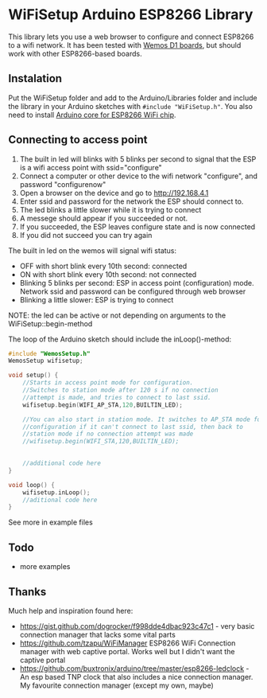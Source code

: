 # WiFiSetup Arduino ESP8266 Library

This library lets you use a web browser to configure and connect ESP8266 to a wifi network.
It has been tested with [Wemos D1 boards](https://www.wemos.cc), but should work
with other ESP8266-based boards.

## Instalation

Put the WiFiSetup folder and add to the Arduino/Libraries folder and include the library in your Arduino sketches with `#include "WiFiSetup.h"`. You also need to install [Arduino core for ESP8266 WiFi chip](https://github.com/esp8266/Arduino).

## Connecting to access point
 
1. The built in led will blinks with 5 blinks per second to signal that the ESP is a wifi access point with ssid="configure"
2. Connect a computer or other device to the wifi network "configure", and password "configurenow"
3. Open a browser on the device and go to http://192.168.4.1
4. Enter ssid and password for the network the ESP should connect to. 
5. The led blinks a little slower while it is trying to connect
6. A messege should appear if you succeeded or not.
7. If you succeeded, the ESP leaves configure state and is now connected
8. If you did not succeed you can try again

The built in led on the wemos will signal wifi status:

- OFF with short blink every 10th second: connected
- ON  with short blink every 10th second: not connected
- Blinking 5 blinks per second: ESP in access point (configuration) mode. 
  Network ssid and password can be configured through web browser
- Blinking a little slower: ESP is trying to connect

NOTE: the led can be active or not depending on arguments to the WiFiSetup::begin-method

The loop of the Arduino sketch should include the inLoop()-method:

```cpp
#include "WemosSetup.h"
WemosSetup wifisetup;

void setup() {
    //Starts in access point mode for configuration.
    //Switches to station mode after 120 s if no connection
    //attempt is made, and tries to connect to last ssid.
    wifisetup.begin(WIFI_AP_STA,120,BUILTIN_LED);

    //You can also start in station mode. It switches to AP_STA mode for
    //configuration if it can't connect to last ssid, then back to
    //station mode if no connection attempt was made
    //wifisetup.begin(WIFI_STA,120,BUILTIN_LED);
    

    //additional code here
}

void loop() {
    wifisetup.inLoop();
    //aditional code here
}
```

See more in example files

## Todo

- more examples

## Thanks

Much help and inspiration found here:

- <https://gist.github.com/dogrocker/f998dde4dbac923c47c1> - very basic connection manager that lacks some vital parts  
- <https://github.com/tzapu/WiFiManager> ESP8266 WiFi Connection manager with web captive portal. Works well but I didn't want the captive portal
- <https://github.com/buxtronix/arduino/tree/master/esp8266-ledclock> - An esp based TNP clock that also includes a nice connection manager. My favourite connection manager (except my own, maybe) 
